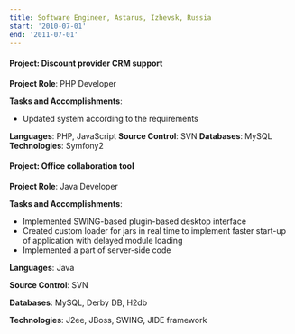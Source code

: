 ```yaml
---
title: Software Engineer, Astarus, Izhevsk, Russia
start: '2010-07-01'
end: '2011-07-01' 
---
```

#### **Project**: Discount provider CRM support

**Project Role**: PHP Developer

**Tasks and Accomplishments**:

- Updated system according to the requirements

**Languages**: PHP, JavaScript **Source Control**: SVN **Databases**: MySQL **Technologies**: Symfony2

#### **Project**: Office collaboration tool

**Project Role**: Java Developer

**Tasks and Accomplishments**:

- Implemented SWING-based plugin-based desktop interface
- Created custom loader for jars in real time to implement faster start-up of application with delayed module loading
- Implemented a part of server-side code

**Languages**: Java

**Source Control**: SVN

**Databases**: MySQL, Derby DB, H2db

**Technologies**: J2ee, JBoss, SWING, JIDE framework
